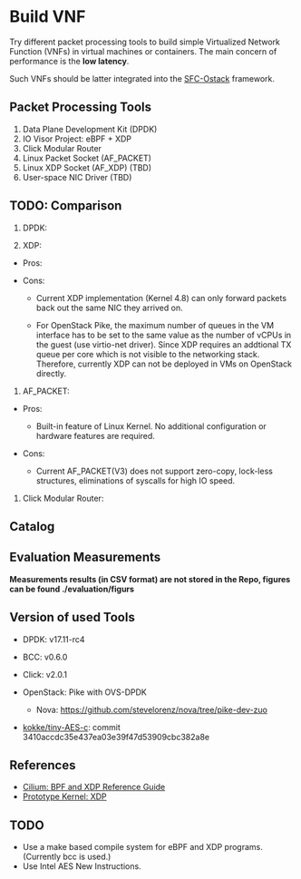 # Build VNF #

Try different packet processing tools to build simple Virtualized Network Function (VNFs) in virtual machines or
containers. The main concern of performance is the **low latency**.

Such VNFs should be latter integrated into the [SFC-Ostack](https://github.com/stevelorenz/sfc-ostack) framework.

## Packet Processing Tools ##

1. Data Plane Development Kit (DPDK)
1. IO Visor Project: eBPF + XDP
1. Click Modular Router
1. Linux Packet Socket (AF_PACKET)
1. Linux XDP Socket (AF_XDP) (TBD)
1. User-space NIC Driver (TBD)

## TODO: Comparison ##

1. DPDK:


1. XDP:

  - Pros:

  - Cons:

    - Current XDP implementation (Kernel 4.8) can only forward packets back out the same NIC they arrived on.

    - For OpenStack Pike, the maximum number of queues in the VM interface has to be set to the same value as the number
        of vCPUs in the guest (use virtio-net driver). Since XDP requires an addtional TX queue per core which is not
        visible to the networking stack.  Therefore, currently XDP can not be deployed in VMs on OpenStack directly.


1. AF_PACKET:

  - Pros:

      - Built-in feature of Linux Kernel. No additional configuration or hardware features are required.

  - Cons:

      - Current AF_PACKET(V3) does not support zero-copy, lock-less structures, eliminations of syscalls for high IO
          speed.


1. Click Modular Router:

## Catalog ##

## Evaluation Measurements ##

**Measurements results (in CSV format) are not stored in the Repo, figures can be found ./evaluation/figurs**

## Version of used Tools ##

- DPDK: v17.11-rc4
- BCC: v0.6.0
- Click: v2.0.1

- OpenStack: Pike with OVS-DPDK

    - Nova: https://github.com/stevelorenz/nova/tree/pike-dev-zuo

- [kokke/tiny-AES-c](https://github.com/kokke/tiny-AES-c): commit 3410accdc35e437ea03e39f47d53909cbc382a8e


## References ##

- [Cilium: BPF and XDP Reference Guide](http://docs.cilium.io/en/latest/bpf/#)
- [Prototype Kernel: XDP](https://prototype-kernel.readthedocs.io/en/latest/networking/XDP/index.html)

## TODO ##

- Use a make based compile system for eBPF and XDP programs. (Currently bcc is used.)
- Use Intel AES New Instructions.
